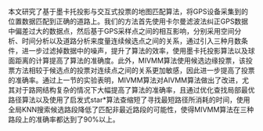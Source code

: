 本文研究了基于墨卡托投影与交互式投票的地图匹配算法，将GPS设备采集到的位置数据匹配到正确的道路上。我们的方法首先使用卡尔曼滤波法纠正GPS数据中偏差过大的数据点，然后基于GPS采样点之间的相互影响，分别采用空间分析、时间分析以及道路分析来度量连续候选点之间的关系，通过引入三种月数条件，进一步过滤掉数据中的噪声，提升了算法的效率，使用墨卡托投影算法以及球面距离的计算提高了算法的准确度。此外，MIVMM算法使用候选边缘投票，该投票方法相较于候选点的投票对连续点之间的关系更加敏感，因此进一步提高了投票的准确率。通过上一节的实验表明，MIVMM算法对AIVMM算法做出了改进，尤其对于路网结构复杂的情况下大幅提高了算法的准确率，且通过优化查找局部最优路径算法以及使用了启发式star*算法查缩短了寻找最短路径所消耗的时间，使用全局KNN搜索候选路段降低了匹配非最近路段的可能性，使得MIVMM算法在三种路段上的准确率都达到了90%以上。
